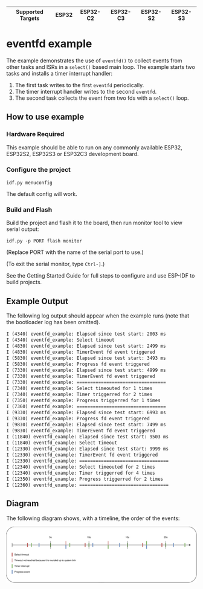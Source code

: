 | Supported Targets | ESP32 | ESP32-C2 | ESP32-C3 | ESP32-S2 | ESP32-S3 |
| ----------------- | ----- | -------- | -------- | -------- | -------- |

# eventfd example

The example demonstrates the use of `eventfd()` to collect events from other tasks and ISRs in a
`select()` based main loop.  The example starts two tasks and installs a timer interrupt handler:
1. The first task writes to the first `eventfd` periodically.
2. The timer interrupt handler writes to the second `eventfd`.
3. The second task collects the event from two fds with a `select()` loop.

## How to use example

### Hardware Required

This example should be able to run on any commonly available ESP32, ESP32S2, ESP32S3 or ESP32C3 development board.

### Configure the project

```
idf.py menuconfig
```

The default config will work.

### Build and Flash

Build the project and flash it to the board, then run monitor tool to view serial output:

```
idf.py -p PORT flash monitor
```

(Replace PORT with the name of the serial port to use.)

(To exit the serial monitor, type ``Ctrl-]``.)

See the Getting Started Guide for full steps to configure and use ESP-IDF to build projects.

## Example Output

The following log output should appear when the example runs (note that the bootloader log has been omitted).

```
I (4340) eventfd_example: Elapsed since test start: 2003 ms
I (4340) eventfd_example: Select timeout
I (4830) eventfd_example: Elapsed since test start: 2499 ms
I (4830) eventfd_example: TimerEvent fd event triggered
I (5830) eventfd_example: Elapsed since test start: 3493 ms
I (5830) eventfd_example: Progress fd event triggered
I (7330) eventfd_example: Elapsed since test start: 4999 ms
I (7330) eventfd_example: TimerEvent fd event triggered
I (7330) eventfd_example: =================================
I (7340) eventfd_example: Select timeouted for 1 times
I (7340) eventfd_example: Timer triggerred for 2 times
I (7350) eventfd_example: Progress triggerred for 1 times
I (7360) eventfd_example: =================================
I (9330) eventfd_example: Elapsed since test start: 6993 ms
I (9330) eventfd_example: Progress fd event triggered
I (9830) eventfd_example: Elapsed since test start: 7499 ms
I (9830) eventfd_example: TimerEvent fd event triggered
I (11840) eventfd_example: Elapsed since test start: 9503 ms
I (11840) eventfd_example: Select timeout
I (12330) eventfd_example: Elapsed since test start: 9999 ms
I (12330) eventfd_example: TimerEvent fd event triggered
I (12330) eventfd_example: =================================
I (12340) eventfd_example: Select timeouted for 2 times
I (12340) eventfd_example: Timer triggerred for 4 times
I (12350) eventfd_example: Progress triggerred for 2 times
I (12360) eventfd_example: =================================
```

## Diagram

The following diagram shows, with a timeline, the order of the events:

![Timeline](timeline.svg)
